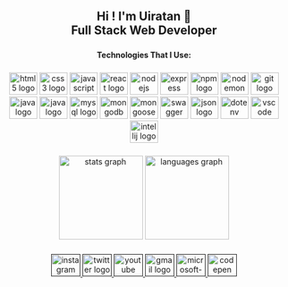 <h2 align="center">Hi ! I'm Uiratan 👋<br>Full Stack Web Developer</h2>

###

<p align="left"></p>

###

<h4 align="center">Technologies That I Use:</h4>

###

<div align="center">
  <img src="https://cdn.jsdelivr.net/gh/devicons/devicon/icons/html5/html5-original.svg" height="40" width="50" alt="html5 logo"  />
  <img src="https://cdn.jsdelivr.net/gh/devicons/devicon/icons/css3/css3-original.svg" height="40" width="50" alt="css3 logo"  />
  <img src="https://cdn.jsdelivr.net/gh/devicons/devicon/icons/javascript/javascript-original.svg" height="40" width="50" alt="javascript logo"  />
  <img src="https://cdn.jsdelivr.net/gh/devicons/devicon/icons/react/react-original.svg" height="40" width="50" alt="react logo"  />
  
  
  <img src="https://cdn.jsdelivr.net/gh/devicons/devicon/icons/nodejs/nodejs-original.svg" height="40" width="50" alt="nodejs logo"  />
  <img src="https://cdn.jsdelivr.net/gh/devicons/devicon/icons/express/express-original.svg" height="40" width="50" alt="express logo"  />
  <img src="https://cdn.jsdelivr.net/gh/devicons/devicon/icons/npm/npm-original-wordmark.svg" height="40" width="50" alt="npm logo"  />
          
  <img src="https://user-images.githubusercontent.com/13700/35731649-652807e8-080e-11e8-88fd-1b2f6d553b2d.png" height="40" width="50" alt="nodemon logo"  />
  <img src="https://cdn.jsdelivr.net/gh/devicons/devicon/icons/git/git-original-wordmark.svg" height="40" width="50" alt="git logo"  />
  <img src="https://cdn.jsdelivr.net/gh/devicons/devicon/icons/java/java-original-wordmark.svg" height="40" width="50" alt="java logo"  />
  
  <img src="https://cdn.jsdelivr.net/gh/devicons/devicon/icons/oracle/oracle-original.svg" height="40" width="50" alt="java logo"  />
  <img src="https://cdn.jsdelivr.net/gh/devicons/devicon/icons/mysql/mysql-original.svg" height="40" width="50" alt="mysql logo"  />
  <img src="https://cdn.jsdelivr.net/gh/devicons/devicon/icons/mongodb/mongodb-original-wordmark.svg" height="40" width="50" alt="mongodb logo"  />
  <img src="https://mongoosejs.com/docs/images/mongoose5_62x30_transparent.png" height="40" width="50" alt="mongoose logo"  />
  
  <img src="https://static1.smartbear.co/swagger/media/assets/images/swagger_logo.svg" height="40" width="50" alt="swagger logo"  />
  <img src="https://www.opc-router.de/wp-content/uploads/2020/08/what-is-json_600x250px.jpg" height="40" width="50" alt="json logo"  />
  <img src="https://raw.githubusercontent.com/motdotla/dotenv/master/dotenv.svg" height="40" width="50" alt="dotenv logo"  />
   
  <img src="https://cdn.jsdelivr.net/gh/devicons/devicon/icons/vscode/vscode-original.svg" height="40" width="50" alt="vscode logo"  />
  <img src="https://cdn.jsdelivr.net/gh/devicons/devicon/icons/intellij/intellij-original.svg" height="40" width="50" alt="intellij logo"  />
</div>


###

<p align="left"></p>

###

<div align="center">
  <img src="https://github-readme-stats.vercel.app/api?hide_title=false&hide_rank=false&show_icons=true&include_all_commits=true&count_private=true&disable_animations=false&theme=github_dark&locale=en&hide_border=true&username=uiratan" height="150" alt="stats graph"  />
  <img src="https://github-readme-stats.vercel.app/api/top-langs?locale=en&hide_title=false&layout=compact&card_width=320&langs_count=30&theme=github_dark&hide_border=true&username=uiratan" height="150" alt="languages graph"  />
</div>

###

<p align="left"></p>

###

<div align="center">
  <a href="" target="_blank">
    <img src="https://raw.githubusercontent.com/maurodesouza/profile-readme-generator/master/src/assets/icons/social/instagram/default.svg" width="52" height="40" alt="instagram logo"  />
  </a>
  <a href="" target="_blank">
    <img src="https://raw.githubusercontent.com/maurodesouza/profile-readme-generator/master/src/assets/icons/social/twitter/default.svg" width="52" height="40" alt="twitter logo"  />
  </a>
  <a href="" target="_blank">
    <img src="https://raw.githubusercontent.com/maurodesouza/profile-readme-generator/master/src/assets/icons/social/youtube/default.svg" width="52" height="40" alt="youtube logo"  />
  </a>
  <a href="" target="_blank">
    <img src="https://raw.githubusercontent.com/maurodesouza/profile-readme-generator/master/src/assets/icons/social/gmail/default.svg" width="52" height="40" alt="gmail logo"  />
  </a>
  <a href="" target="_blank">
    <img src="https://raw.githubusercontent.com/maurodesouza/profile-readme-generator/master/src/assets/icons/social/microsoft-outlook/default.svg" width="52" height="40" alt="microsoft-outlook logo"  />
  </a>
  <a href="" target="_blank">
    <img src="https://raw.githubusercontent.com/maurodesouza/profile-readme-generator/master/src/assets/icons/social/codepen/default.svg" width="52" height="40" alt="codepen logo"  />
  </a>
</div>

###
<!--
**uiratan/uiratan** is a ✨ _special_ ✨ repository because its `README.md` (this file) appears on your GitHub profile.

Here are some ideas to get you started:

- 🔭 I’m currently working on ...
- 🌱 I’m currently learning ...
- 👯 I’m looking to collaborate on ...
- 🤔 I’m looking for help with ...
- 💬 Ask me about ...
- 📫 How to reach me: ...
- 😄 Pronouns: ...
- ⚡ Fun fact: ...


<div align="center">
  <img src="https://cdn.jsdelivr.net/gh/devicons/devicon/icons/html5/html5-original.svg" height="40" width="50" alt="html5 logo"  />
  <img src="https://cdn.jsdelivr.net/gh/devicons/devicon/icons/css3/css3-original.svg" height="40" width="50" alt="css3 logo"  />
  <img src="https://cdn.jsdelivr.net/gh/devicons/devicon/icons/bootstrap/bootstrap-original.svg" height="40" width="50" alt="bootstrap logo"  />
  <img src="https://cdn.jsdelivr.net/gh/devicons/devicon/icons/tailwindcss/tailwindcss-original-wordmark.svg" height="40" width="50" alt="tailwindcss logo"  />
  <img src="https://cdn.jsdelivr.net/gh/devicons/devicon/icons/sass/sass-original.svg" height="40" width="50" alt="sass logo"  />
  <img src="https://cdn.jsdelivr.net/gh/devicons/devicon/icons/less/less-plain-wordmark.svg" height="40" width="50" alt="less logo"  />
  <img src="https://cdn.jsdelivr.net/gh/devicons/devicon/icons/materialui/materialui-original.svg" height="40" width="50" alt="materialui logo"  />
  <img src="https://cdn.jsdelivr.net/gh/devicons/devicon/icons/javascript/javascript-original.svg" height="40" width="50" alt="javascript logo"  />
  <img src="https://cdn.jsdelivr.net/gh/devicons/devicon/icons/typescript/typescript-original.svg" height="40" width="50" alt="typescript logo"  />
  <img src="https://cdn.jsdelivr.net/gh/devicons/devicon/icons/jquery/jquery-original.svg" height="40" width="50" alt="jquery logo"  />
  <img src="https://cdn.jsdelivr.net/gh/devicons/devicon/icons/react/react-original.svg" height="40" width="50" alt="react logo"  />
  <img src="https://cdn.jsdelivr.net/gh/devicons/devicon/icons/nodejs/nodejs-original.svg" height="40" width="50" alt="nodejs logo"  />
  <img src="https://cdn.jsdelivr.net/gh/devicons/devicon/icons/nextjs/nextjs-original.svg" height="40" width="50" alt="nextjs logo"  />
  <img src="https://cdn.jsdelivr.net/gh/devicons/devicon/icons/threejs/threejs-original.svg" height="40" width="50" alt="threejs logo"  />
  <img src="https://cdn.jsdelivr.net/gh/devicons/devicon/icons/nuxtjs/nuxtjs-original.svg" height="40" width="50" alt="nuxtjs logo"  />
  <img src="https://cdn.jsdelivr.net/gh/devicons/devicon/icons/nestjs/nestjs-plain.svg" height="40" width="50" alt="nestjs logo"  />
  <img src="https://cdn.jsdelivr.net/gh/devicons/devicon/icons/express/express-original.svg" height="40" width="50" alt="express logo"  />
  <img src="https://cdn.jsdelivr.net/gh/devicons/devicon/icons/socketio/socketio-original.svg" height="40" width="50" alt="socketio logo"  />
  <img src="https://cdn.jsdelivr.net/gh/devicons/devicon/icons/python/python-original.svg" height="40" width="50" alt="python logo"  />
  <img src="https://cdn.jsdelivr.net/gh/devicons/devicon/icons/jupyter/jupyter-original.svg" height="40" width="50" alt="jupyter logo"  />
  <img src="https://cdn.jsdelivr.net/gh/devicons/devicon/icons/numpy/numpy-original.svg" height="40" width="50" alt="numpy logo"  />
  <img src="https://cdn.jsdelivr.net/gh/devicons/devicon/icons/pycharm/pycharm-original.svg" height="40" width="50" alt="pycharm logo"  />
  <img src="https://cdn.jsdelivr.net/gh/devicons/devicon/icons/csharp/csharp-original.svg" height="40" width="50" alt="csharp logo"  />
  <img src="https://cdn.jsdelivr.net/gh/devicons/devicon/icons/php/php-original.svg" height="40" width="50" alt="php logo"  />
  <img src="https://cdn.jsdelivr.net/gh/devicons/devicon/icons/phpstorm/phpstorm-original.svg" height="40" width="50" alt="phpstorm logo"  />
  <img src="https://cdn.jsdelivr.net/gh/devicons/devicon/icons/mysql/mysql-original.svg" height="40" width="50" alt="mysql logo"  />
  <img src="https://cdn.jsdelivr.net/gh/devicons/devicon/icons/vscode/vscode-original.svg" height="40" width="50" alt="vscode logo"  />
  <img src="https://cdn.jsdelivr.net/gh/devicons/devicon/icons/visualstudio/visualstudio-plain.svg" height="40" width="50" alt="visualstudio logo"  />
  <img src="https://cdn.jsdelivr.net/gh/devicons/devicon/icons/webstorm/webstorm-original.svg" height="40" width="50" alt="webstorm logo"  />
  <img src="https://cdn.jsdelivr.net/gh/devicons/devicon/icons/intellij/intellij-original.svg" height="40" width="50" alt="intellij logo"  />
</div>

-->
